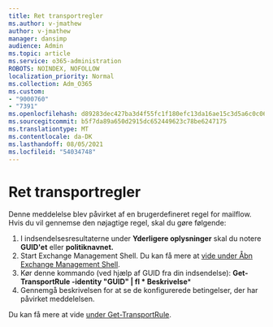 ```yaml
---
title: Ret transportregler
ms.author: v-jmathew
author: v-jmathew
manager: dansimp
audience: Admin
ms.topic: article
ms.service: o365-administration
ROBOTS: NOINDEX, NOFOLLOW
localization_priority: Normal
ms.collection: Adm_O365
ms.custom:
- "9000760"
- "7391"
ms.openlocfilehash: d89283dec427ba3d4f55fc1f180efc13da16ae15c3d5a6c0c06a696faa6df7f8
ms.sourcegitcommit: b5f7da89a650d2915dc652449623c78be6247175
ms.translationtype: MT
ms.contentlocale: da-DK
ms.lasthandoff: 08/05/2021
ms.locfileid: "54034748"
---
```

# <a name="fix-transport-rules"></a>Ret transportregler

Denne meddelelse blev påvirket af en brugerdefineret regel for mailflow. Hvis du vil gennemse den nøjagtige regel, skal du gøre følgende:

1. I indsendelsesresultaterne under **Yderligere oplysninger** skal du notere **GUID'et** eller **politiknavnet.**
2. Start Exchange Management Shell. Du kan få mere at [vide under Åbn Exchange Management Shell](https://go.microsoft.com/fwlink/?linkid=2101432).
3. Kør denne kommando (ved hjælp af GUID fra din indsendelse):  **Get-TransportRule -identity "GUID" | fl * Beskrivelse***
4. Gennemgå beskrivelsen for at se de konfigurerede betingelser, der har påvirket meddelelsen.

Du kan få mere at vide [under Get-TransportRule](https://go.microsoft.com/fwlink/?linkid=2101523).

